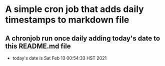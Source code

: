 A simple cron job that adds daily timestamps to markdown file
============================================================
## A chronjob run once daily adding today's date to this README.md file
* today's date is Sat Feb 13 00:54:33 HST 2021
